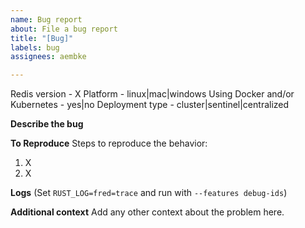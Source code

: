 ```yaml
---
name: Bug report
about: File a bug report
title: "[Bug]"
labels: bug
assignees: aembke

---
```


Redis version - X
Platform - linux|mac|windows
Using Docker and/or Kubernetes - yes|no
Deployment type - cluster|sentinel|centralized

**Describe the bug**

**To Reproduce**
Steps to reproduce the behavior:
1. X
2. X

**Logs**
(Set `RUST_LOG=fred=trace` and run with `--features debug-ids`)

**Additional context**
Add any other context about the problem here.
